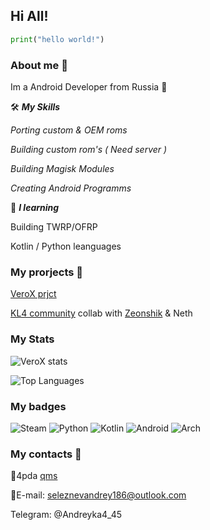 ## Hi All!

```python
print("hello world!")
```

### About me 📜

Im a Android Developer from Russia 🗽

🛠️ ___My Skills___

_Porting custom & OEM roms_

_Building custom rom's ( Need server )_

_Building Magisk Modules_

_Creating Android Programms_


🧠 ___I learning___

Building TWRP/OFRP

Kotlin / Python leanguages


 ### My prorjects 💼

[VeroX prjct](https://t.me/Andreyka445real)

[KL4 community](https://t.me/kl4community) collab with [Zeonshik](https://4pda.to/forum/index.php?showuser=11916629) & Neth

### My Stats

![VeroX stats](https://github-readme-stats.vercel.app/api?username=Andreyka445&show_icons=true&theme=tokyonight)

![Top Languages](https://github-readme-stats.vercel.app/api/top-langs/?username=Andreyka445&layout=compact&theme=tokyonight)

### My badges
![Steam](https://img.shields.io/badge/steam-%23000000.svg?style=for-the-badge&logo=steam&logoColor=white) ![Python](https://img.shields.io/badge/python-3670A0?style=for-the-badge&logo=python&logoColor=ffdd54)
![Kotlin](https://img.shields.io/badge/kotlin-%237F52FF.svg?style=for-the-badge&logo=kotlin&logoColor=white) ![Android](https://img.shields.io/badge/Android-3DDC84?style=for-the-badge&logo=android&logoColor=white) ![Arch](https://img.shields.io/badge/Arch%20Linux-1793D1?logo=arch-linux&logoColor=fff&style=for-the-badge)



### My contacts 📱
🔢4pda [qms](https://4pda.to/forum/index.php?showuser=11624748)

📧E-mail: seleznevandrey186@outlook.com

Telegram: @Andreyka4_45

